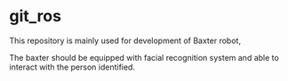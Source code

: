 # git_ros

 This repository is mainly used for development of Baxter robot,

The baxter should be equipped with facial recognition system and able to interact with the person identified.


